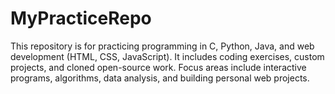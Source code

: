 # MyPracticeRepo
This repository is for practicing programming in C, Python, Java, and web development (HTML, CSS, JavaScript). It includes coding exercises, custom projects, and cloned open-source work. Focus areas include interactive programs, algorithms, data analysis, and building personal web projects.
